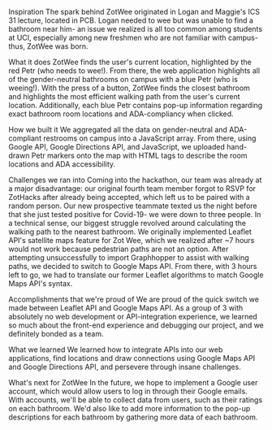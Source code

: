 Inspiration
The spark behind ZotWee originated in Logan and Maggie's ICS 31 lecture, located in PCB. Logan needed to wee but was unable to find a bathroom near him- an issue we realized is all too common among students at UCI, especially among new freshmen who are not familiar with campus- thus, ZotWee was born.

What it does
ZotWee finds the user's current location, highlighted by the red Petr (who needs to wee!). From there, the web application highlights all of the gender-neutral bathrooms on campus with a blue Petr (who is weeing!). With the press of a button, ZotWee finds the closest bathroom and highlights the most efficient walking path from the user's current location. Additionally, each blue Petr contains pop-up information regarding exact bathroom room locations and ADA-compliancy when clicked.

How we built it
We aggregated all the data on gender-neutral and ADA-compliant restrooms on campus into a JavaScript array. From there, using Google API, Google Directions API, and JavaScript, we uploaded hand-drawn Petr markers onto the map with HTML tags to describe the room locations and ADA accessibility.

Challenges we ran into
Coming into the hackathon, our team was already at a major disadvantage: our original fourth team member forgot to RSVP for ZotHacks after already being accepted, which left us to be paired with a random person. Our new prospective teammate texted us the night before that she just tested positive for Covid-19- we were down to three people. In a technical sense, our biggest struggle revolved around calculating the walking path to the nearest bathroom. We originally implemented Leaflet API's satellite maps feature for Zot Wee, which we realized after ~7 hours would not work because pedestrian paths are not an option. After attempting unsuccessfully to import Graphhopper to assist with walking paths, we decided to switch to Google Maps API. From there, with 3 hours left to go, we had to translate our former Leaflet algorithms to match Google Maps API's syntax.

Accomplishments that we're proud of
We are proud of the quick switch we made between Leaflet API and Google Maps API. As a group of 3 with absolutely no web development or API-integration experience, we learned so much about the front-end experience and debugging our project, and we definitely bonded as a team.

What we learned
We learned how to integrate APIs into our web applications, find locations and draw connections using Google Maps API and Google Directions API, and persevere through insane challenges.

What's next for ZotWee
In the future, we hope to implement a Google user account, which would allow users to log in through their Google emails. With accounts, we'll be able to collect data from users, such as their ratings on each bathroom. We'd also like to add more information to the pop-up descriptions for each bathroom by gathering more data of each bathroom.